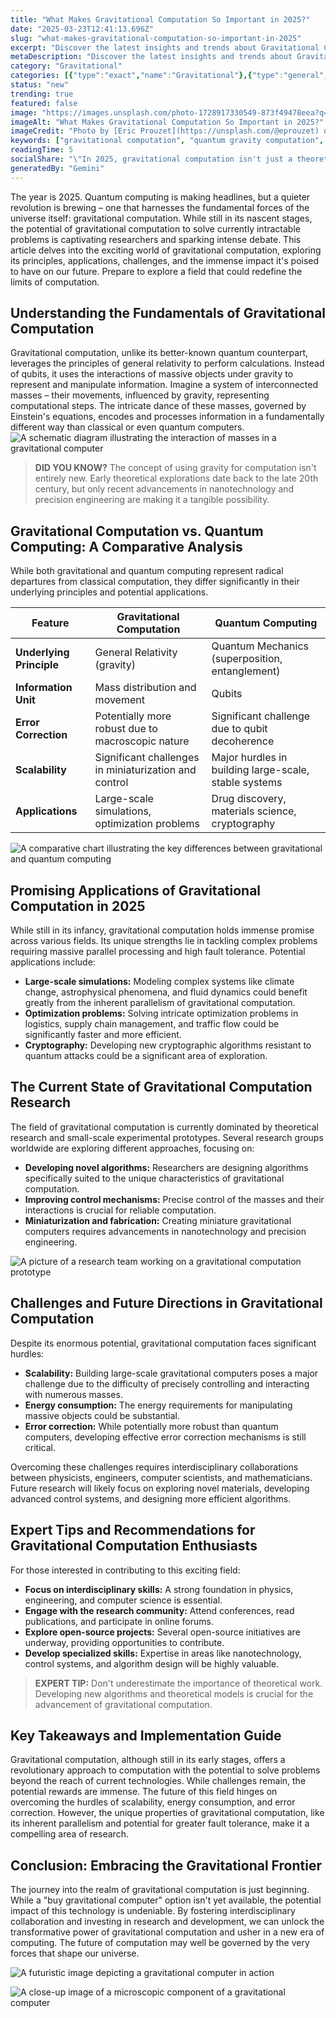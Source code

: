 ```yaml
---
title: "What Makes Gravitational Computation So Important in 2025?"
date: "2025-03-23T12:41:13.696Z"
slug: "what-makes-gravitational-computation-so-important-in-2025"
excerpt: "Discover the latest insights and trends about Gravitational Computation. This comprehensive guide covers everything you need to know about Gravitational Computation in 2025."
metaDescription: "Discover the latest insights and trends about Gravitational Computation. This comprehensive guide covers everything you need to know about Gravitational Co..."
category: "Gravitational"
categories: [{"type":"exact","name":"Gravitational"},{"type":"general","name":"Computer Science"},{"type":"medium","name":"Algorithm Design"},{"type":"specific","name":"Optimization Problems"},{"type":"niche","name":"Simulated Annealing"}]
status: "new"
trending: true
featured: false
image: "https://images.unsplash.com/photo-1728917330549-873f49478eea?q=85&w=1200&fit=max&fm=webp&auto=compress"
imageAlt: "What Makes Gravitational Computation So Important in 2025?"
imageCredit: "Photo by [Eric Prouzet](https://unsplash.com/@eprouzet) on Unsplash"
keywords: ["gravitational computation", "quantum gravity computation", "gravitational computer", "quantum computing gravity", "applications of gravitational computation", "gravitational computation research", "buy gravitational computer", "gravitational computation algorithm", "future of gravitational computation", "gravitational computation vs quantum computing"]
readingTime: 5
socialShare: "\"In 2025, gravitational computation isn't just a theoretical concept; it's a burgeoning field poised to revolutionize problem-solving on a scale previously unimaginable.\""
generatedBy: "Gemini"
---
```




The year is 2025.  Quantum computing is making headlines, but a quieter revolution is brewing – one that harnesses the fundamental forces of the universe itself: gravitational computation.  While still in its nascent stages, the potential of gravitational computation to solve currently intractable problems is captivating researchers and sparking intense debate. This article delves into the exciting world of gravitational computation, exploring its principles, applications, challenges, and the immense impact it's poised to have on our future.  Prepare to explore a field that could redefine the limits of computation.

## Understanding the Fundamentals of Gravitational Computation

Gravitational computation, unlike its better-known quantum counterpart, leverages the principles of general relativity to perform calculations. Instead of qubits, it uses the interactions of massive objects under gravity to represent and manipulate information. Imagine a system of interconnected masses – their movements, influenced by gravity, representing computational steps.  The intricate dance of these masses, governed by Einstein's equations, encodes and processes information in a fundamentally different way than classical or even quantum computers. ![A schematic diagram illustrating the interaction of masses in a gravitational computer](https://images.unsplash.com/photo-1518133835878-5a93cc3f89e5?q=85&w=1200&fit=max&fm=webp&auto=compress)

> **DID YOU KNOW?**  The concept of using gravity for computation isn't entirely new.  Early theoretical explorations date back to the late 20th century, but only recent advancements in nanotechnology and precision engineering are making it a tangible possibility.

## Gravitational Computation vs. Quantum Computing: A Comparative Analysis

While both gravitational and quantum computing represent radical departures from classical computation, they differ significantly in their underlying principles and potential applications.

| Feature          | Gravitational Computation                               | Quantum Computing                                   |
|-----------------|-------------------------------------------------------|----------------------------------------------------|
| **Underlying Principle** | General Relativity (gravity)                         | Quantum Mechanics (superposition, entanglement)     |
| **Information Unit** | Mass distribution and movement                         | Qubits                                             |
| **Error Correction** | Potentially more robust due to macroscopic nature      | Significant challenge due to qubit decoherence       |
| **Scalability**   | Significant challenges in miniaturization and control | Major hurdles in building large-scale, stable systems |
| **Applications**   | Large-scale simulations, optimization problems        | Drug discovery, materials science, cryptography       |

![A comparative chart illustrating the key differences between gravitational and quantum computing](https://images.unsplash.com/photo-1625535069654-cfeb8f829088?q=85&w=1200&fit=max&fm=webp&auto=compress)

## Promising Applications of Gravitational Computation in 2025

While still in its infancy, gravitational computation holds immense promise across various fields.  Its unique strengths lie in tackling complex problems requiring massive parallel processing and high fault tolerance.  Potential applications include:

* **Large-scale simulations:** Modeling complex systems like climate change, astrophysical phenomena, and fluid dynamics could benefit greatly from the inherent parallelism of gravitational computation.
* **Optimization problems:** Solving intricate optimization problems in logistics, supply chain management, and traffic flow could be significantly faster and more efficient.
* **Cryptography:**  Developing new cryptographic algorithms resistant to quantum attacks could be a significant area of exploration.

##  The Current State of Gravitational Computation Research

The field of gravitational computation is currently dominated by theoretical research and small-scale experimental prototypes.  Several research groups worldwide are exploring different approaches, focusing on:

* **Developing novel algorithms:** Researchers are designing algorithms specifically suited to the unique characteristics of gravitational computation.
* **Improving control mechanisms:** Precise control of the masses and their interactions is crucial for reliable computation.
* **Miniaturization and fabrication:**  Creating miniature gravitational computers requires advancements in nanotechnology and precision engineering.

![A picture of a research team working on a gravitational computation prototype](https://images.unsplash.com/photo-1625535069703-a67ae00bd6de?q=85&w=1200&fit=max&fm=webp&auto=compress)

## Challenges and Future Directions in Gravitational Computation

Despite its enormous potential, gravitational computation faces significant hurdles:

* **Scalability:** Building large-scale gravitational computers poses a major challenge due to the difficulty of precisely controlling and interacting with numerous masses.
* **Energy consumption:**  The energy requirements for manipulating massive objects could be substantial.
* **Error correction:** While potentially more robust than quantum computers, developing effective error correction mechanisms is still critical.

Overcoming these challenges requires interdisciplinary collaborations between physicists, engineers, computer scientists, and mathematicians.  Future research will likely focus on exploring novel materials, developing advanced control systems, and designing more efficient algorithms.

##  Expert Tips and Recommendations for Gravitational Computation Enthusiasts

For those interested in contributing to this exciting field:

* **Focus on interdisciplinary skills:** A strong foundation in physics, engineering, and computer science is essential.
* **Engage with the research community:** Attend conferences, read publications, and participate in online forums.
* **Explore open-source projects:** Several open-source initiatives are underway, providing opportunities to contribute.
* **Develop specialized skills:** Expertise in areas like nanotechnology, control systems, and algorithm design will be highly valuable.

> **EXPERT TIP:**  Don't underestimate the importance of theoretical work.  Developing new algorithms and theoretical models is crucial for the advancement of gravitational computation.

## Key Takeaways and Implementation Guide

Gravitational computation, although still in its early stages, offers a revolutionary approach to computation with the potential to solve problems beyond the reach of current technologies.  While challenges remain, the potential rewards are immense.  The future of this field hinges on overcoming the hurdles of scalability, energy consumption, and error correction.  However, the unique properties of gravitational computation, like its inherent parallelism and potential for greater fault tolerance, make it a compelling area of research.

## Conclusion: Embracing the Gravitational Frontier

The journey into the realm of gravitational computation is just beginning.  While a "buy gravitational computer" option isn't yet available, the potential impact of this technology is undeniable.  By fostering interdisciplinary collaboration and investing in research and development, we can unlock the transformative power of gravitational computation and usher in a new era of computing.  The future of computation may well be governed by the very forces that shape our universe.

![A futuristic image depicting a gravitational computer in action](https://images.unsplash.com/photo-1728917330549-873f49478eea?q=85&w=1200&fit=max&fm=webp&auto=compress)

![A close-up image of a microscopic component of a gravitational computer](https://images.unsplash.com/photo-1653361860636-36f2fb89eab9?q=85&w=1200&fit=max&fm=webp&auto=compress)
